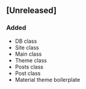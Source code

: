 ## [Unreleased]

### Added

- DB class
- Site class
- Main class
- Theme class
- Posts class
- Post class
- Material theme boilerplate
